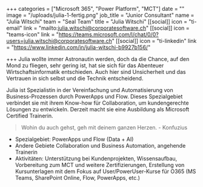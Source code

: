 +++
categories = ["Microsoft 365", "Power Platform", "MCT"]
date = ""
image = "/uploads/julia-1-fertig.png"
job_title = "Junior Consultant"
name = "Julia Witschi"
team = "Seal Team"
title = "Julia Witschi"
[[social]]
icon = "ti-email"
link = "mailto:julia.witschi@corporatesoftware.ch"
[[social]]
icon = "teams-icon"
link = "https://teams.microsoft.com/l/chat/0/0?users=julia.witschi@corporatesoftware.ch"
[[social]]
icon = "ti-linkedin"
link = "https://www.linkedin.com/in/julia-witschi-b9927b156/"

+++
Julia wollte immer Astronautin werden, doch da die Chance, auf den Mond zu fliegen, sehr gering ist, hat sie sich für das Abenteuer Wirtschaftsinformatik entschieden. Auch hier sind Unsicherheit und das Vertrauen in sich selbst und die Technik entscheidend.  

Julia ist Spezialistin in der Vereinfachung und Automatisierung von Business-Prozessen durch PowerApps und Flow. Dieses Spezialgebiet verbindet sie mit ihrem Know-how für Collaboration, um kundengerechte Lösungen zu entwickeln. Derzeit macht sie eine Ausbildung als Microsoft Certified Trainerin.

> Wohin du auch gehst, geh mit deinem ganzen Herzen. - Konfuzius

* Spezialgebiet: PowerApps und Flow (Data + AI)
* Andere Gebiete Collaboration und Business Automation, angehende Trainerin
* Aktivitäten: Unterstützung bei Kundenprojekten, Wissensaufbau, Vorbereitung zum MCT und weitere Zertifizierungen, Erstellung von Kursunterlagen mit dem Fokus auf User/PowerUser-Kurse für O365 (MS Teams, SharePoint Online, Flow, PowerApps, etc.)